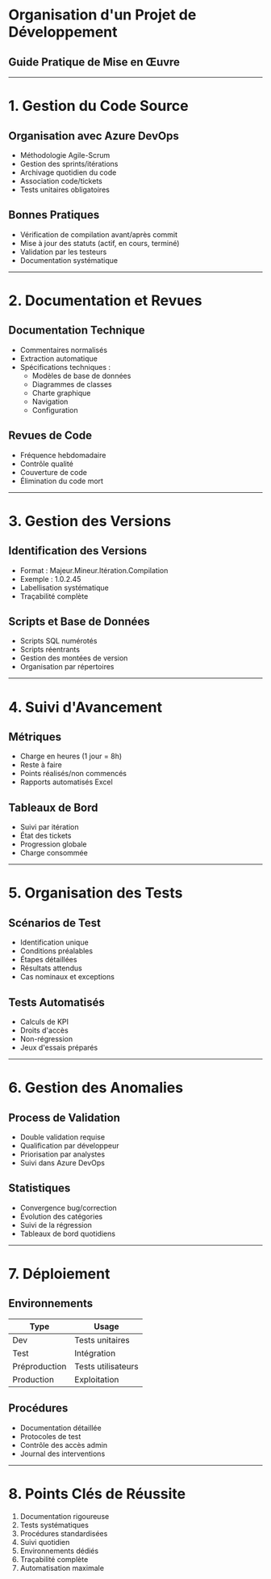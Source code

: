 # Organisation d'un Projet de Développement
## Guide Pratique de Mise en Œuvre

---

# 1. Gestion du Code Source

## Organisation avec Azure DevOps
- Méthodologie Agile-Scrum
- Gestion des sprints/itérations
- Archivage quotidien du code
- Association code/tickets
- Tests unitaires obligatoires

## Bonnes Pratiques
- Vérification de compilation avant/après commit
- Mise à jour des statuts (actif, en cours, terminé)
- Validation par les testeurs
- Documentation systématique

---

# 2. Documentation et Revues

## Documentation Technique
- Commentaires normalisés
- Extraction automatique
- Spécifications techniques :
  * Modèles de base de données
  * Diagrammes de classes
  * Charte graphique
  * Navigation
  * Configuration

## Revues de Code
- Fréquence hebdomadaire
- Contrôle qualité
- Couverture de code
- Élimination du code mort

---

# 3. Gestion des Versions

## Identification des Versions
- Format : Majeur.Mineur.Itération.Compilation
- Exemple : 1.0.2.45
- Labellisation systématique
- Traçabilité complète

## Scripts et Base de Données
- Scripts SQL numérotés
- Scripts réentrants
- Gestion des montées de version
- Organisation par répertoires

---

# 4. Suivi d'Avancement

## Métriques
- Charge en heures (1 jour = 8h)
- Reste à faire
- Points réalisés/non commencés
- Rapports automatisés Excel

## Tableaux de Bord
- Suivi par itération
- État des tickets
- Progression globale
- Charge consommée

---

# 5. Organisation des Tests

## Scénarios de Test
- Identification unique
- Conditions préalables
- Étapes détaillées
- Résultats attendus
- Cas nominaux et exceptions

## Tests Automatisés
- Calculs de KPI
- Droits d'accès
- Non-régression
- Jeux d'essais préparés

---

# 6. Gestion des Anomalies

## Process de Validation
- Double validation requise
- Qualification par développeur
- Priorisation par analystes
- Suivi dans Azure DevOps

## Statistiques
- Convergence bug/correction
- Évolution des catégories
- Suivi de la régression
- Tableaux de bord quotidiens

---

# 7. Déploiement

## Environnements
| Type | Usage |
|------|--------|
| Dev | Tests unitaires |
| Test | Intégration |
| Préproduction | Tests utilisateurs |
| Production | Exploitation |

## Procédures
- Documentation détaillée
- Protocoles de test
- Contrôle des accès admin
- Journal des interventions

---

# 8. Points Clés de Réussite

1. Documentation rigoureuse
2. Tests systématiques
3. Procédures standardisées
4. Suivi quotidien
5. Environnements dédiés
6. Traçabilité complète
7. Automatisation maximale
